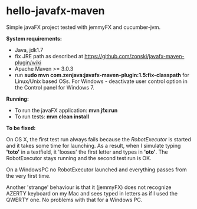 hello-javafx-maven
==================

Simple javaFX project tested with jemmyFX and cucumber-jvm.

**System requirements:**

- Java, jdk1.7
- fix JRE path as described at https://github.com/zonski/javafx-maven-plugin/wiki
- Apache Maven >= 3.0.3
- run **sudo mvn com.zenjava:javafx-maven-plugin:1.5:fix-classpath**  for Linux/Unix based OSs. For Windows - deactivate user control option in the Control panel for Windows 7.

**Running:**

- To run the javaFX application: **mvn jfx:run**
- To run tests: **mvn clean install**

**To be fixed:**

On OS X, the first test run always fails because the *RobotExecutor* is started and it takes some time for launching. As a result, when I simulate typing **'toto'** in a textfield, it 'looses' the first letter and types in **'oto'**. The RobotExecutor stays running and the second test run is OK.

On a WindowsPC no RobotExecutor launched and everything passes from the very first time.


Another 'strange' behaviour is that it (jemmyFX) does not recognize AZERTY keyboard on my Mac and sees typed in letters as if I used the QWERTY one.
No problems with that for a Windows PC.

